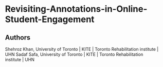 # Revisiting-Annotations-in-Online-Student-Engagement

## Authors
Shehroz Khan, University of Toronto | KITE | Toronto Rehabilitation institute | UHN 
Sadaf Safa, University of Toronto | KITE | Toronto Rehabilitation institute | UHN 
